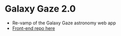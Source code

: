 # Galaxy Gaze 2.0

* Re-vamp of the Galaxy Gaze astronomy web app
* [Front-end repo here](https://github.com/elliotvhill/galaxy-2.0-fe)
